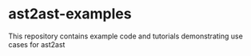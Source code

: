 # ast2ast-examples
This repository contains example code and tutorials demonstrating use cases for ast2ast
